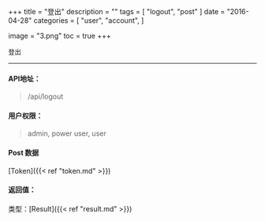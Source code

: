 +++
title = "登出"
description = ""
tags = [
    "logout",
    "post"
]
date = "2016-04-28"
categories = [
    "user",
    "account",
]

image = "3.png"
toc = true
+++

<font size=2>登出</font>
***

#### API地址：

> /api/logout

#### 用户权限：

> admin, power user, user


#### Post 数据

[Token]({{< ref "token.md" >}})



#### 返回值：

类型：[Result]({{< ref "result.md" >}})

